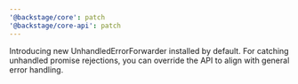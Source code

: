 ```yaml
---
'@backstage/core': patch
'@backstage/core-api': patch
---
```


Introducing new UnhandledErrorForwarder installed by default. For catching unhandled promise rejections, you can override the API to align with general error handling.
